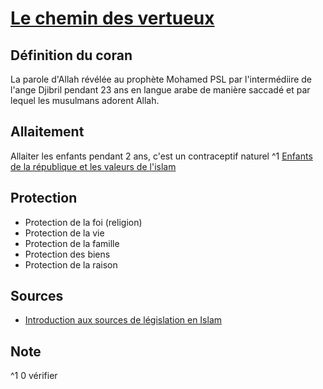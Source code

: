 # [Le chemin des vertueux](readme.md)

## Définition du coran

La parole d'Allah révélée au prophète Mohamed PSL par l'intermédiire de l'ange Djibril pendant 23 ans en langue arabe de manière saccadé et par lequel les musulmans adorent Allah.

## Allaitement

Allaiter les enfants pendant 2 ans, c'est un contraceptif naturel ^1
[Enfants de la république et les valeurs de l'islam](https://www.youtube.com/watch?v=V5VYATBfwnU&list=TLPQMDkwNzIwMjNzS5pJwCfHIA&index=2)

## Protection

* Protection de la foi (religion)
* Protection de la vie
* Protection de la famille
* Protection des biens
* Protection de la raison

## Sources

* [Introduction aux sources de législation en Islam](https://www.youtube.com/watch?v=3feGUfPAQAI&list=TLPQMzAwNDIwMjORtJ7rjhAI-A&index=3)

## Note

^1 0 vérifier
